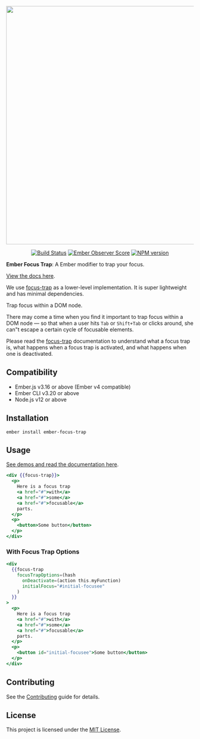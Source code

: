 <p align="center">
  <img width="640" src="https://repository-images.githubusercontent.com/186169303/b236b180-7408-11e9-9c6d-e58e1fd21700">
</p>

<p align="center">
  <a href="https://github.com/josemarluedke/ember-focus-trap/actions"><img src="https://github.com/josemarluedke/frontile/workflows/CI/badge.svg" alt="Build Status"></a>
  <a href="https://emberobserver.com/addons/ember-focus-trap"><img src="https://emberobserver.com/badges/ember-focus-trap.svg" alt="Ember Observer Score"></a>
  <a href="https://badge.fury.io/js/ember-focus-trap"><img src="https://badge.fury.io/js/ember-focus-trap.svg" alt="NPM version"></a>
</p>

**Ember Focus Trap**: A Ember modifier to trap your focus.

[View the docs here](https://ember-focus-trap.netlify.app/).

We use [focus-trap](https://github.com/focus-trap/focus-trap) as a lower-level implementation.
It is super lightweight and has minimal dependencies.

Trap focus within a DOM node.

There may come a time when you find it important to trap focus within a DOM node — so that when a user hits `Tab` or `Shift+Tab` or clicks around, she can"t escape a certain cycle of focusable elements.

Please read the [focus-trap](https://github.com/focus-trap/focus-trap) documentation to understand what a focus trap is, what happens when a focus trap is activated, and what happens when one is deactivated.

## Compatibility

* Ember.js v3.16 or above (Ember v4 compatible)
* Ember CLI v3.20 or above
* Node.js v12 or above

## Installation

```
ember install ember-focus-trap
```

## Usage

[See demos and read the documentation here](https://josemarluedke.github.io/ember-focus-trap).

```hbs
<div {{focus-trap}}>
  <p>
    Here is a focus trap
    <a href="#">with</a>
    <a href="#">some</a>
    <a href="#">focusable</a>
    parts.
  </p>
  <p>
    <button>Some button</button>
  </p>
</div>
```

### With Focus Trap Options

```hbs
<div
  {{focus-trap
    focusTrapOptions=(hash
      onDeactivate=(action this.myFunction)
      initialFocus="#initial-focusee"
    )
  }}
>
  <p>
    Here is a focus trap
    <a href="#">with</a>
    <a href="#">some</a>
    <a href="#">focusable</a>
    parts.
  </p>
  <p>
    <button id="initial-focusee">Some button</button>
  </p>
</div>
```

## Contributing

See the [Contributing](CONTRIBUTING.md) guide for details.

## License

This project is licensed under the [MIT License](LICENSE.md).
